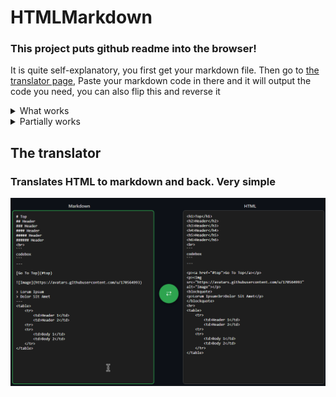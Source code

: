 # HTMLMarkdown
### This project puts github readme into the browser!

It is quite self-explanatory, you first get your markdown file.
Then go to [the translator page](https://JensTech.github.io/HTMLMarkdown/translator),
Paste your markdown code in there and it will output the code you need, you can also flip this and reverse it


<details>
<summary>What works</summary>

## What works:
### Headers up to 6
![header demo](cdn/images/header.png)

---

### Code:
![codebox demo](cdn/images/codebox.png)

---

### Links
#### Full markdown links (must be translated)
![links demo](cdn/images/links.png)

![links translation demo](cdn/images/linkstr.png)

---

### Indentation
![indentation demo](cdn/images/Indentation.png)

---

### Tables
### Workaround:
Translate everything else, then manually add the
```
<table>
    <tr>
        <td>Header 1</td>
        <td>Header 2</td>
    <tr>
    <tr>
        <td>Body 1</td>
        <td>Body 2</td>
    </tr>
</table>
```
later. Here's an example:

![Table example](cdn/images/table.png)

</details>

<details>
<summary>Partially works</summary>

## What partially works:
### Skipping to headers
#### This partially works, when translating, in markdown (before translation) do:
```
[Lorum Ipsum](#Header1)
```
then when you have pasted the markdown into your website, change the header to
```
<h1 id="Header1">Header</h1>
```
and you should skip down the page
</details>


## The translator
### Translates HTML to markdown and back. Very simple
![The Translator](cdn/images/Translator.png)